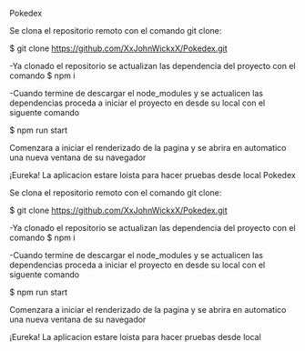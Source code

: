 Pokedex

Se clona el repositorio remoto con el comando git clone:

$ git clone https://github.com/XxJohnWickxX/Pokedex.git

-Ya clonado el repositorio se actualizan las dependencia del proyecto con el comando $ npm i

-Cuando termine de descargar el node_modules y se actualicen las dependencias proceda a iniciar el proyecto en desde su local con el siguente comando

$ npm run start

Comenzara a iniciar el renderizado de la pagina y se abrira en automatico una nueva ventana de su navegador

¡Eureka! La aplicacion estare loista para hacer pruebas desde local
Pokedex

Se clona el repositorio remoto con el comando git clone:

$ git clone https://github.com/XxJohnWickxX/Pokedex.git

-Ya clonado el repositorio se actualizan las dependencia del proyecto con el comando $ npm i

-Cuando termine de descargar el node_modules y se actualicen las dependencias proceda a iniciar el proyecto en desde su local con el siguente comando

$ npm run start

Comenzara a iniciar el renderizado de la pagina y se abrira en automatico una nueva ventana de su navegador

¡Eureka! La aplicacion estare loista para hacer pruebas desde local
